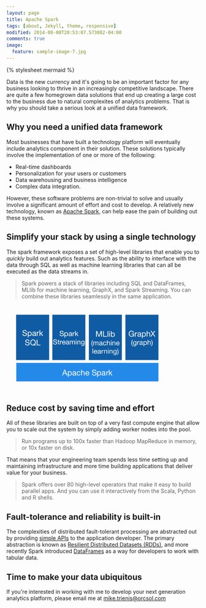 ```yaml
---
layout: page
title: Apache Spark
tags: [about, Jekyll, theme, responsive]
modified: 2014-08-08T20:53:07.573882-04:00
comments: true
image:
  feature: sample-image-7.jpg
---
```


{% stylesheet mermaid %}

Data is the new currency and it's going to be an important factor for any business looking to thrive in an increasingly competitive landscape. There are quite a few homegrown data solutions that end up creating a large cost to the business due to natural complexites of analytics problems. That is why you should take a serious look at a unified data framework.

## Why you need a unified data framework

Most businesses that have built a technology platform will eventually include analytics component in their solution. These solutions typically involve the implementation of one or more of the following:

* Real-time dashboards
* Personalization for your users or customers
* Data warehousing and business intelligence
* Complex data integration.

However, these software problems are non-trivial to solve and usually involve a significant amount of effort and cost to develop. A relatively new technology, known as [Apache Spark](http://spark.apache.org/), can help ease the pain of building out these systems.

## Simplify your stack by using a single technology

The spark framework exposes a set of high-level libraries that enable you to _quickly_ build out analytics features. Such as the ability to interface with the data through SQL as well as machine learning libraries that can all be executed as the data streams in. 

> Spark powers a stack of libraries including SQL and DataFrames, MLlib for machine learning, GraphX, and Spark Streaming. You can combine these libraries seamlessly in the same application.

<img style="float: center; PADDING-LEFT: 25px; PADDING-TOP: 25px; PADDING-BOTTOM: 25px; height: 175px" src="/assets/images/spark-stack.png">

## Reduce cost by saving time and effort

All of these libraries are built on top of a very fast compute engine that allow you to scale out the system by simply adding worker nodes into the pool. 

> Run programs up to 100x faster than Hadoop MapReduce in memory, or 10x faster on disk.

That means that your engineering team spends less time setting up and maintaining infrastructure and more time building applications that deliver value for your business.

> Spark offers over 80 high-level operators that make it easy to build parallel apps. And you can use it interactively from the Scala, Python and R shells.

## Fault-tolerance and reliability is built-in

The complexities of distributed fault-tolerant processing are abstracted out by providing [simple APIs](http://spark.apache.org/docs/latest/programming-guide.html) to the application developer. The primary abstraction is known as [Resilient Distributed Datasets (RDDs)](https://spark.apache.org/docs/latest/programming-guide.html#resilient-distributed-datasets-rdds), and more recently Spark introduced [DataFrames](http://spark.apache.org/docs/latest/sql-programming-guide.html#dataframes) as a way for developers to work with tabular data.

## Time to make your data ubiquitous 

If you're interested in working with me to develop your next generation analytics platform, please email me at [mike.trienis@orcsol.com](mailto:mike.trienis@orcsol.com)

